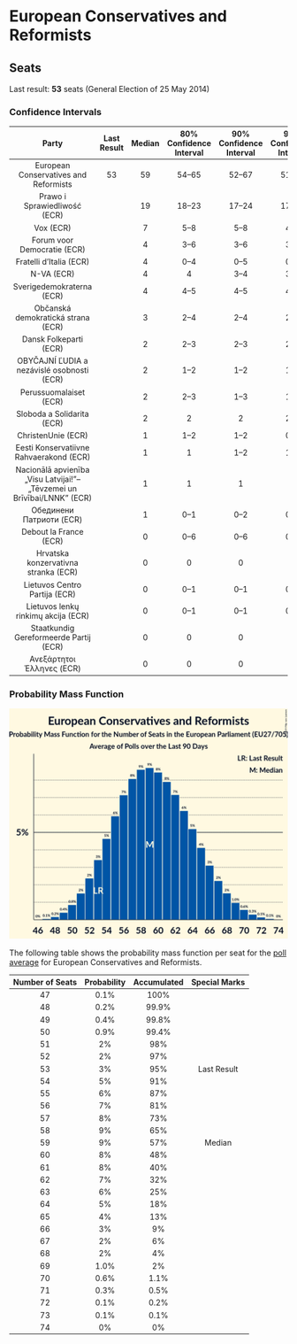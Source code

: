 # European Conservatives and Reformists

## Seats

Last result: **53** seats (General Election of 25 May 2014)

### Confidence Intervals

| Party | Last Result | Median | 80% Confidence Interval | 90% Confidence Interval | 95% Confidence Interval | 99% Confidence Interval |
|:-----:|:-----------:|:------:|:-----------------------:|:-----------------------:|:-----------------------:|:-----------------------:|
| European Conservatives and Reformists | 53 | 59 | 54–65 | 52–67 | 51–68 | 49–71 |
| Prawo i Sprawiedliwość (ECR) | | 19 | 18–23 | 17–24 | 17–24 | 16–25 |
| Vox (ECR) | | 7 | 5–8 | 5–8 | 4–9 | 4–9 |
| Forum voor Democratie (ECR) | | 4 | 3–6 | 3–6 | 3–6 | 2–6 |
| Fratelli d’Italia (ECR) | | 4 | 0–4 | 0–5 | 0–5 | 0–5 |
| N-VA (ECR) | | 4 | 4 | 3–4 | 3–4 | 3–5 |
| Sverigedemokraterna (ECR) | | 4 | 4–5 | 4–5 | 4–5 | 4–6 |
| Občanská demokratická strana (ECR) | | 3 | 2–4 | 2–4 | 2–4 | 2–4 |
| Dansk Folkeparti (ECR) | | 2 | 2–3 | 2–3 | 2–3 | 2–3 |
| OBYČAJNÍ ĽUDIA a nezávislé osobnosti (ECR) | | 2 | 1–2 | 1–2 | 1–2 | 1–2 |
| Perussuomalaiset (ECR) | | 2 | 2–3 | 1–3 | 1–3 | 1–3 |
| Sloboda a Solidarita (ECR) | | 2 | 2 | 2 | 2–3 | 1–3 |
| ChristenUnie (ECR) | | 1 | 1–2 | 1–2 | 0–2 | 0–2 |
| Eesti Konservatiivne Rahvaerakond (ECR) | | 1 | 1 | 1–2 | 1–2 | 1–2 |
| Nacionālā apvienība „Visu Latvijai!”–„Tēvzemei un Brīvībai/LNNK” (ECR) | | 1 | 1 | 1 | 1 | 1 |
| Обединени Патриоти (ECR) | | 1 | 0–1 | 0–2 | 0–2 | 0–2 |
| Debout la France (ECR) | | 0 | 0–6 | 0–6 | 0–6 | 0–6 |
| Hrvatska konzervativna stranka (ECR) | | 0 | 0 | 0 | 0 | 0 |
| Lietuvos Centro Partija (ECR) | | 0 | 0–1 | 0–1 | 0–1 | 0–1 |
| Lietuvos lenkų rinkimų akcija (ECR) | | 0 | 0–1 | 0–1 | 0–1 | 0–1 |
| Staatkundig Gereformeerde Partij (ECR) | | 0 | 0 | 0 | 0 | 0–1 |
| Ανεξάρτητοι Έλληνες (ECR) | | 0 | 0 | 0 | 0 | 0 |

### Probability Mass Function

![Graph with seats probability mass function not yet produced](average-seats-pmf-europeanconservativesandreformists.png "Seats Probability Mass Function")

The following table shows the probability mass function per seat for the [poll average](average.html) for European Conservatives and Reformists.

| Number of Seats | Probability | Accumulated | Special Marks |
|:---------------:|:-----------:|:-----------:|:-------------:|
| 47 | 0.1% | 100% |  |
| 48 | 0.2% | 99.9% |  |
| 49 | 0.4% | 99.8% |  |
| 50 | 0.9% | 99.4% |  |
| 51 | 2% | 98% |  |
| 52 | 2% | 97% |  |
| 53 | 3% | 95% | Last Result |
| 54 | 5% | 91% |  |
| 55 | 6% | 87% |  |
| 56 | 7% | 81% |  |
| 57 | 8% | 73% |  |
| 58 | 9% | 65% |  |
| 59 | 9% | 57% | Median |
| 60 | 8% | 48% |  |
| 61 | 8% | 40% |  |
| 62 | 7% | 32% |  |
| 63 | 6% | 25% |  |
| 64 | 5% | 18% |  |
| 65 | 4% | 13% |  |
| 66 | 3% | 9% |  |
| 67 | 2% | 6% |  |
| 68 | 2% | 4% |  |
| 69 | 1.0% | 2% |  |
| 70 | 0.6% | 1.1% |  |
| 71 | 0.3% | 0.5% |  |
| 72 | 0.1% | 0.2% |  |
| 73 | 0.1% | 0.1% |  |
| 74 | 0% | 0% |  |


